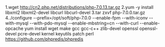 1.wget http://cn2.php.net/distributions/php-7.0.13.tar.gz
2.yum -y install libxml2 libxml2-devel libcurl libcurl-devel
3.tar zxvf php-7.0.0.tar.gz
4../configure --prefix=/opt/soft/php-7.0.0 --enable-fpm    --with-iconv --with-mysql --with-pdo-mysql    --enable-mbstring=cn --with-curl    --enable-opcache
yum install wget  make gcc gcc-c++ zlib-devel openssl openssl-devel pcre-devel kernel keyutils  patch perl
https://github.com/phpredis/phpredis
